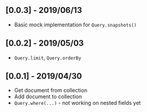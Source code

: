 ## [0.0.3] - 2019/06/13
* Basic mock implementation for `Query.snapshots()`

## [0.0.2] - 2019/05/03

* `Query.limit`, `Query.orderBy`

## [0.0.1] - 2019/04/30

* Get document from collection
* Add document to collection
* `Query.where(...)` - not working on nested fields yet

